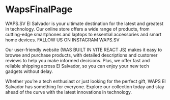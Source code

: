 # WapsFinalPage

WAPS.SV El Salvador is your ultimate destination for the latest and greatest in technology. Our online store offers a wide range of products, from cutting-edge smartphones and laptops to essential accessories and smart home devices. FALLOW US ON INSTAGRAM WAPS.SV

Our user-friendly website (WAS BUILT IN VITE REACT JS) makes it easy to browse and purchase products, with detailed descriptions and customer reviews to help you make informed decisions. Plus, we offer fast and reliable shipping across El Salvador, so you can enjoy your new tech gadgets without delay.

Whether you’re a tech enthusiast or just looking for the perfect gift, WAPS El Salvador has something for everyone. Explore our collection today and stay ahead of the curve with the latest innovations in technology.
